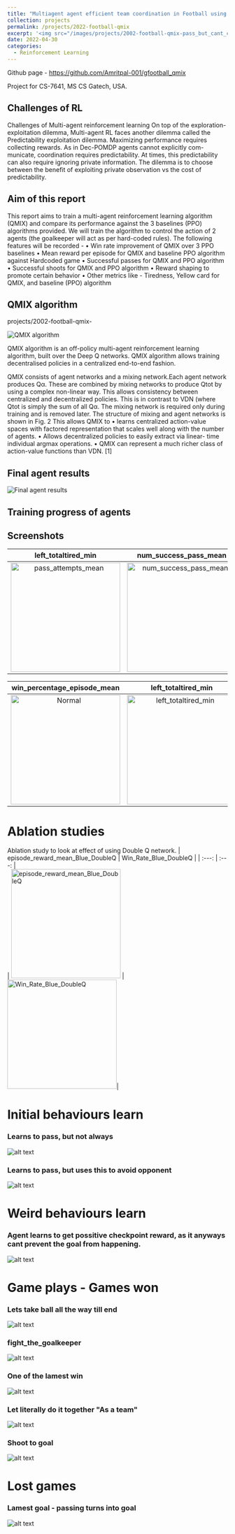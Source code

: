 ```yaml
---
title: "Multiagent agent efficient team coordination in Football using QMIX reinforcement learning algorithm"
collection: projects
permalink: /projects/2022-football-qmix
excerpt: '<img src="/images/projects/2002-football-qmix-pass_but_cant_chase.gif" alt="Logo" width="150" height="100" /> Project for CS-7642, MSCS Gatech, USA'
date: 2022-04-30
categories:
  - Reinforcement Learning
---
```


Github page - https://github.com/Amritpal-001/gfootball_qmix


Project for CS-7641, MS CS Gatech, USA.

## Challenges of RL
Challenges of Multi-agent reinforcement learning On top of the exploration-exploitation dilemma, Multi-agent RL faces another dilemma called the Predictability exploitation dilemma. Maximizing performance requires collecting rewards. As in Dec-POMDP agents cannot explicitly com-
municate, coordination requires predictability. At times, this predictability can also require ignoring private information. The dilemma is to choose between the benefit of exploiting
private observation vs the cost of predictability.


## Aim of this report
This report aims to train a multi-agent reinforcement learning algorithm (QMIX) and compare its performance against the 3 baselines (PPO) algorithms provided. We will train the algorithm to control the action of 2 agents (the goalkeeper will act as per hard-coded rules). The following features will be recorded -
• Win rate improvement of QMIX over 3 PPO baselines
• Mean reward per episode for QMIX and baseline PPO
algorithm against Hardcoded game
• Successful passes for QMIX and PPO algorithm
• Successful shoots for QMIX and PPO algorithm
• Reward shaping to promote certain behavior
• Other metrics like - Tiredness, Yellow card for QMIX,
and baseline (PPO) algorithm

## QMIX algorithm 

projects/2002-football-qmix-

![QMIX algorithm ]("/images/projects/2002-football-qmix-QMIX.png")

QMIX algorithm is an off-policy multi-agent reinforcement learning algorithm, built over the Deep Q networks. QMIX algorithm allows training decentralised policies in a centralized end-to-end fashion.

QMIX consists of agent networks and a mixing network.Each agent network produces Qα. These are combined by mixing networks to produce Qtot by using a complex non-linear way. This allows consistency between centralized and decentralized policies. This is in contrast to VDN (where Qtot is simply the sum of all Qα. The mixing network is required only during training and is removed later. The structure of mixing and agent networks is shown in Fig. 2 This allows QMIX to
• learns centralized action-value spaces with factored representation that scales well along with the number of agents.
• Allows decentralized policies to easily extract via linear- time individual argmax operations.
• QMIX can represent a much richer class of action-value functions than VDN. [1]



## Final agent results
![Final agent results]("/images/projects/2002-football-qmix-Stats.png")

## Training progress of agents

## Screenshots
| left_totaltired_min                  |   num_success_pass_mean | score_reward_episode_mean | shoot_attempts_mean |
| :---:                     |     :---:      |          :---: |          :---: |
| <img src="/images/projects/2002-football-qmix-pass_attempts_mean.png" alt="pass_attempts_mean" height=250/> | <img src="/images/projects/2002-football-qmix-num_success_pass_mean.png" alt="num_success_pass_mean" height=250/>   |   <img src="/images/projects/2002-football-qmix-score_reward_episode_mean.png" alt=" score_reward_episode_mean" height=250 />  |   <img src="/images/projects/2002-football-qmix-shoot_attempts_mean.png" alt=" shoot_attempts_mean" height=250 />  |


| win_percentage_episode_mean                  |  left_totaltired_min  |
| :---:                     |     :---:      |       
| <img src="/images/projects/2002-football-qmix-win_percentage_episode_mean.png" alt="Normal" height=250/> |  <img src="/images/projects/2002-football-qmix-left_totaltired_min.png" alt="left_totaltired_min" height=250 />  |

# Ablation studies

Ablation study to look at effect of using Double Q network.
| episode_reward_mean_Blue_DoubleQ                  |  Win_Rate_Blue_DoubleQ  |
| :---:                     |     :---:      |       
| <img src="/images/projects/2002-football-qmix-episode_reward_mean_Blue_DoubleQ.png" alt="episode_reward_mean_Blue_DoubleQ" height=250/> |  <img src="/images/projects/2002-football-qmix-Win_Rate_Blue_DoubleQ.png" alt="Win_Rate_Blue_DoubleQ" height=250 />|



# Initial behaviours learn

### Learns to pass, but not always
![alt text](/images/projects/2002-football-qmix-pass_but_cant_chase.gif)

### Learns to pass, but uses this to avoid opponent
![alt text](/images/projects/2002-football-qmix-Pass_pass_pro.gif)



# Weird behaviours learn

### Agent learns to get possitive checkpoint reward, as it anyways cant prevent the goal from happening.
![alt text](/images/projects/2002-football-qmix-Let_prevent_neg_loss.gif)



# Game plays - Games won

### Lets take ball all the way till end
![alt text](/images/projects/2002-football-qmix-all_the_way.gif)

### fight_the_goalkeeper
![alt text](/images/projects/2002-football-qmix-fight_the_goalkeeper.gif)

### One of the lamest win
![alt text](/images/projects/2002-football-qmix-lamest_win.gif)

### Let literally do it together "As a team"
![alt text](/images/projects/2002-football-qmix-Lets_do_it_together_1750_checkpoint.gif)

### Shoot to goal
![alt text](/images/projects/2002-football-qmix-run_and_shoot.gif)

	
# Lost games

### Lamest goal - passing turns into goal
![alt text](/images/projects/2002-football-qmix-self_goal.gif)

